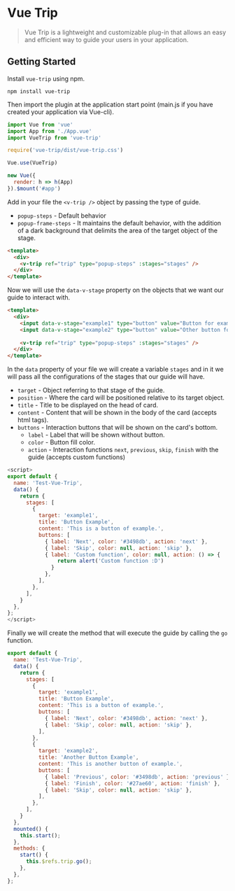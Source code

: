 # Vue Trip

> Vue Trip is a lightweight and customizable plug-in that allows an easy and efficient way to guide your users in your application.

## Getting Started

Install `vue-trip` using npm.

```
npm install vue-trip
```

Then import the plugin at the application start point (main.js if you have created your application via Vue-cli).

```javascript
import Vue from 'vue'
import App from './App.vue'
import VueTrip from 'vue-trip'

require('vue-trip/dist/vue-trip.css')

Vue.use(VueTrip)

new Vue({
  render: h => h(App)
}).$mount('#app')
```

Add in your file the `<v-trip />` object by passing the type of guide.

* `popup-steps`       - Default behavior
* `popup-frame-steps` - It maintains the default behavior, with the addition of a dark background that delimits the area of ​​the target object of the stage.

```html
<template>
  <div> 
    <v-trip ref="trip" type="popup-steps" :stages="stages" />
  </div>
</template>
```

Now we will use the `data-v-stage` property on the objects that we want our guide to interact with.

```html
<template>
  <div>
    <input data-v-stage="example1" type="button" value="Button for example" />
    <input data-v-stage="example2" type="button" value="Other button for example" />
  
    <v-trip ref="trip" type="popup-steps" :stages="stages" />
  </div>
</template>
```
In the `data` property of your file we will create a variable `stages` and in it we will pass all the configurations of the stages that our guide will have.

* `target`    - Object referring to that stage of the guide.
* `position`  - Where the card will be positioned relative to its target object.
* `title`     - Title to be displayed on the head of card.
* `content`   - Content that will be shown in the body of the card (accepts html tags).
* `buttons`   - Interaction buttons that will be shown on the card's bottom.
  * `label`   - Label that will be shown without button.
  * `color`   - Button fill color.
  * `action`  - Interaction functions `next`, `previous`, `skip`, `finish` with the guide (accepts custom functions)

```javascript
<script>
export default {
  name: 'Test-Vue-Trip',
  data() {
    return {
      stages: [
        {
          target: 'example1',
          title: 'Button Example',
          content: 'This is a button of example.',
          buttons: [
            { label: 'Next', color: '#3498db', action: 'next' },
            { label: 'Skip', color: null, action: 'skip' },
            { label: 'Custom function', color: null, action: () => {
                return alert('Custom function :D')
              }
            },
          ],
        },
      ],
    }
  },
};
</script>
```
Finally we will create the method that will execute the guide by calling the `go` function.

```javascript
export default {
  name: 'Test-Vue-Trip',
  data() {
    return {
      stages: [
        {
          target: 'example1',
          title: 'Button Example',
          content: 'This is a button of example.',
          buttons: [
            { label: 'Next', color: '#3498db', action: 'next' },
            { label: 'Skip', color: null, action: 'skip' },
          ],
        },
        {
          target: 'example2',
          title: 'Another Button Example',
          content: 'This is another button of example.',
          buttons: [
            { label: 'Previous', color: '#3498db', action: 'previous' },
            { label: 'Finish', color: '#27ae60', action: 'finish' },
            { label: 'Skip', color: null, action: 'skip' },
          ],
        },
      ],
    }
  },
  mounted() {
    this.start();
  },
  methods: {
    start() {
      this.$refs.trip.go();
    },
  },
};
```
